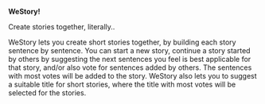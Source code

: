 **WeStory!**

Create stories together, literally..

WeStory lets you create short stories together, by building each story sentence by sentence. You can start a new story, continue a story 
started by others by suggesting the next sentences you feel is best applicable for that story, and/or also vote for sentences added by 
others. The sentences with most votes will be added to the story. WeStory also lets you to suggest a suitable title for short stories, 
where the title with most votes will be selected for the stories. 





